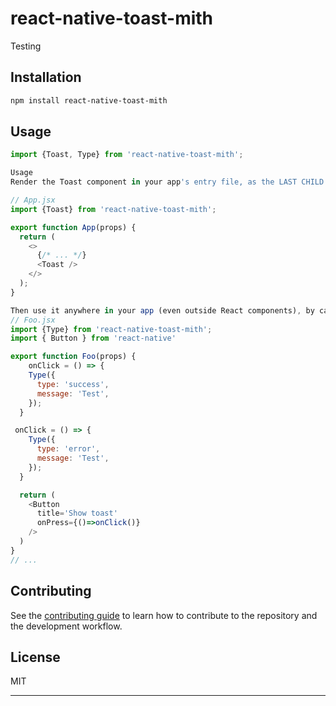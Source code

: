 # react-native-toast-mith

Testing

## Installation

```sh
npm install react-native-toast-mith
```

## Usage

```js
import {Toast, Type} from 'react-native-toast-mith';

Usage
Render the Toast component in your app's entry file, as the LAST CHILD in the View hierarchy (along with any other components that might be rendered there):

// App.jsx
import {Toast} from 'react-native-toast-mith';

export function App(props) {
  return (
    <>
      {/* ... */}
      <Toast />
    </>
  );
}

Then use it anywhere in your app (even outside React components), by calling any Toast method directly:
// Foo.jsx
import {Type} from 'react-native-toast-mith';
import { Button } from 'react-native'

export function Foo(props) {
    onClick = () => {
    Type({
      type: 'success',
      message: 'Test',
    });
  }

 onClick = () => {
    Type({
      type: 'error',
      message: 'Test',
    });
  }

  return (
    <Button
      title='Show toast'
      onPress={()=>onClick()}
    />
  )
}
// ...

```
## Contributing

See the [contributing guide](CONTRIBUTING.md) to learn how to contribute to the repository and the development workflow.

## License

MIT

---
